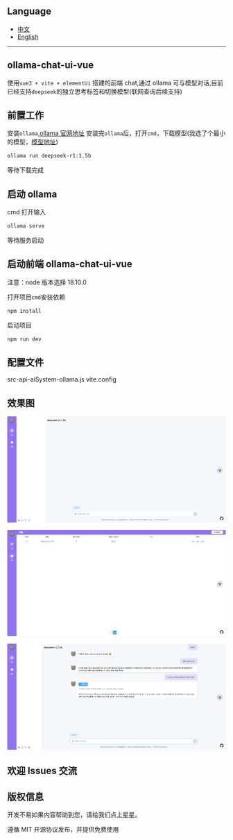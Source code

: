 ## Language

- [中文](https://github.com/LovelittleBears/ollama-chat-ui-vue/blob/main/README.md)
- [English](https://github.com/LovelittleBears/ollama-chat-ui-vue/blob/main/README_en.md)

---

## ollama-chat-ui-vue

使用`vue3 + vite + elementUi` 搭建的前端 chat,通过 ollama 可与模型对话,目前已经支持`deepseek`的独立思考标签和切换模型(联网查询后续支持)

## 前置工作

安装`ollama`,[ollama 官网地址](https://ollama.com/)
安装完`ollama`后，打开`cmd`，下载模型(我选了个最小的模型，[模型地址](https://ollama.com/library/deepseek-r1:1.5b))

```bash
ollama run deepseek-r1:1.5b
```

等待下载完成

## 启动 ollama

cmd 打开输入

```bash
ollama serve
```

等待服务启动

## 启动前端 ollama-chat-ui-vue

注意：node 版本选择 18.10.0

打开项目`cmd`安装依赖

```bash
npm install
```

启动项目

```bash
npm run dev
```

## 配置文件

src-api-aiSystem-ollama.js
vite.config

## 效果图

![image-2025219001](https://raw.githubusercontent.com/LovelittleBears/ollama-chat-ui-vue/refs/heads/main/962ea5381b71705703fe71d230863a3.png)

![image-2025219002](https://raw.githubusercontent.com/LovelittleBears/ollama-chat-ui-vue/refs/heads/main/ffb7499ec0eeaccfa348422faaf9b1b.png)

![image-2025219003](https://raw.githubusercontent.com/LovelittleBears/ollama-chat-ui-vue/refs/heads/main/1fba9f96a2cdfdd7592a97fdbc89617.png)

## 欢迎 Issues 交流

## 版权信息

开发不易如果内容帮助到您，请给我们点上星星。

遵循 MIT 开源协议发布，并提供免费使用
